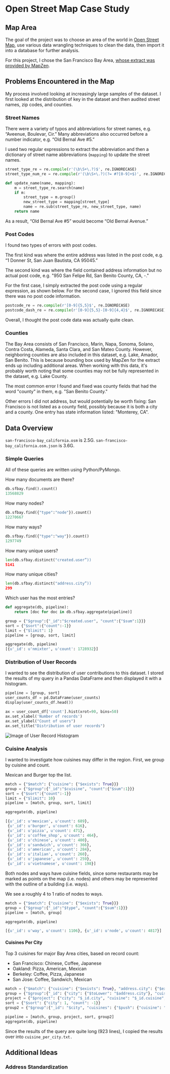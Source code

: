 # Open Street Map Case Study

## Map Area
The goal of the project was to choose an area of the world in [Open Street Map](http://openstreetmap.org), use various data wrangling techniques to clean the data, then import it into a database for further analysis.

For this project, I chose the San Francisco Bay Area, [whose extract was provided by MapZen](https://mapzen.com/data/metro-extracts/metro/san-francisco-bay_california/).

## Problems Encountered in the Map
My process involved looking at increasingly large samples of the dataset. I first looked at the distribution of key in the dataset and then audited street names, zip codes, and counties.

### Street Names
There were a variety of typos and abbreviations for street names, e.g. “Aveenue, Boulevar, Cir.” Many abbreviations also occurred before a number indicator, e.g. “Old Bernal Ave #5.”

I used two regular expressions to extract the abbreviation and then a dictionary of street name abbreviations (`mapping`) to update the street names.

```python
street_type_re = re.compile(r'(\b\S+\.?)$', re.IGNORECASE) 	 
street_type_num_re = re.compile(r'(\b\S+\.?)(?= #?[0-9]+$)', re.IGNORECASE)

def update_name(name, mapping):
    m = street_type_re.search(name)
    if m:
        street_type = m.group()
        new_street_type = mapping[street_type]
        name = re.sub(street_type_re, new_street_type, name)
    return name
```

As a result, “Old Bernal Ave #5” would become “Old Bernal Avenue.”

### Post Codes
I found two types of errors with post codes.

The first kind was where the entire address was listed in the post code, e.g. “1 Donner St, San Juan Bautista, CA 95045.” 

The second kind was where the field contained address information but no actual post code, e.g. "950 San Felipe Rd, San Benito County, CA, -."

For the first case, I simply extracted the post code using a regular expression, as shown below. For the second case, I ignored this field since there was no post code information.

```python
postcode_re = re.compile(r'[0-9]{5,5}$', re.IGNORECASE)
postcode_dash_re = re.compile(r'[0-9]{5,5}-[0-9]{4,4}$', re.IGNORECASE)
```

Overall, I thought the post code data was actually quite clean.

### Counties
The Bay Area consists of San Francisco, Marin, Napa, Sonoma, Solano, Contra Costa, Alameda, Santa Clara, and San Mateo County. However, neighboring counties are also included in this dataset, e.g. Lake, Amador, San Benito. This is because bounding box used by MapZen for the extract ends up including additional areas. When working with this data, it's probably worth noting that some counties may not be fully represented in the dataset, e.g. Lake County.

The most common error I found and fixed was county fields that had the word "county" in them, e.g. "San Benito County."

Other errors I did not address, but would potentially be worth fixing:
San Francisco is not listed as a county field, possibly because it is both a city and a county.
One entry has state information listed: "Monterey, CA".

## Data Overview

```san-francisco-bay_california.osm``` is 2.5G.
```san-francisco-bay_california.osm.json``` is 3.6G.

### Simple Queries
All of these queries are written using Python/PyMongo.

How many documents are there?

```python
db.sfbay.find().count()
13568829
```

How many nodes? 

```python
db.sfbay.find({"type":"node"}).count()
12270667
```

How many ways?

```python
db.sfbay.find({"type":"way"}).count()
1297749
```

How many unique users?

```python
len(db.sfbay.distinct("created.user”))
5141
```

How many unique cities?

```python
len(db.sfbay.distinct("address.city”))
299
```

Which user has the most entries?

```python
def aggregate(db, pipeline):
    return [doc for doc in db.sfbay.aggregate(pipeline)]

group = {"$group":{"_id":"$created.user", "count":{"$sum":1}}}
sort = {"$sort":{"count":-1}}
limit = {"$limit": 1}
pipeline = [group, sort, limit]

aggregate(db, pipeline)
[{u'_id': u'nmixter', u'count': 1728932}]
```

### Distribution of User Records
I wanted to see the distribution of user contributions to this dataset. I stored the results of my query in a Pandas DataFrame and then displayed it with a histogram.

```python
pipeline = [group, sort]
user_counts_df = pd.DataFrame(user_counts)
display(user_counts_df.head())

ax = user_count_df['count'].hist(xrot=90, bins=50)
ax.set_xlabel('Number of records')
ax.set_ylabel("Count of users")
ax.set_title("Distribution of user records")
```

![Image of User Record Histogram](https://github.com/hueykwik/osm/blob/master/user_records_histogram.png)

### Cuisine Analysis
I wanted to investigate how cuisines may differ in the region. First, we group by cuisine and count.

Mexican and Burger top the list.

```python
match = {"$match": {"cuisine": {"$exists": True}}}
group = {"$group":{"_id":"$cuisine", "count":{"$sum":1}}}
sort = {"$sort":{"count":-1}}
limit = {"$limit": 10}
pipeline = [match, group, sort, limit]

aggregate(db, pipeline)

[{u'_id': u'mexican', u'count': 689},
 {u'_id': u'burger', u'count': 616},
 {u'_id': u'pizza', u'count': 471},
 {u'_id': u'coffee_shop', u'count': 464},
 {u'_id': u'chinese', u'count': 400},
 {u'_id': u'sandwich', u'count': 366},
 {u'_id': u'american', u'count': 284},
 {u'_id': u'italian', u'count': 260},
 {u'_id': u'japanese', u'count': 259},
 {u'_id': u'vietnamese', u'count': 198}]
```

Both nodes and ways have cuisine fields, since some restaurants may be marked as points on the map (i.e. nodes) and others may be represented with the outline of a building (i.e. ways).

We see a roughly 4 to 1 ratio of nodes to ways.

```python
match = {"$match": {"cuisine": {"$exists": True}}}
group = {"$group":{"_id":"$type", "count":{"$sum":1}}}
pipeline = [match, group]

aggregate(db, pipeline)

[{u'_id': u'way', u'count': 1106}, {u'_id': u'node', u'count': 4817}]
```
#### Cuisines Per City

Top 3 cuisines for major Bay Area cities, based on record count:

* San Francisco: Chinese, Coffee, Japanese
* Oakland: Pizza, American, Mexican
* Berkeley: Coffee, Pizza, Japanese
* San Jose: Coffee, Sandwich, Mexican

```python
match = {"$match": {"cuisine": {"$exists": True}, "address.city": {"$exists": True}}}
group = {"$group":{"_id": {"city": {"$toLower": "$address.city"}, "cuisine": "$cuisine"}, "count":{"$sum":1}}}
project = {"$project": {"city": "$_id.city", "cuisine": "$_id.cuisine", "count":"$count"}}
sort = {"$sort": {"city": 1, "count": -1}}
group2 = {"$group":{"_id": "$city", "cuisines": {"$push": {"cuisine": "$cuisine", "count":"$count"}}}}

pipeline = [match, group, project, sort, group2]
aggregate(db, pipeline)
```

Since the results of the query are quite long (923 lines), I copied the results over into `cuisine_per_city.txt.`

## Additional Ideas

### Address Standardization